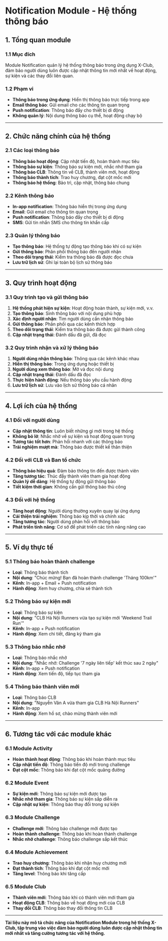# Notification Module - Hệ thống thông báo

## **1. Tổng quan module**

### **1.1 Mục đích**
Module Notification quản lý hệ thống thông báo trong ứng dụng X-Club, đảm bảo người dùng luôn được cập nhật thông tin mới nhất về hoạt động, sự kiện và các thay đổi liên quan.

### **1.2 Phạm vi**
- **Thông báo trong ứng dụng**: Hiển thị thông báo trực tiếp trong app
- **Email thông báo**: Gửi email cho các thông tin quan trọng
- **Push notification**: Thông báo đẩy cho thiết bị di động
- **Không quản lý**: Nội dung thông báo cụ thể, hoạt động chạy bộ

---

## **2. Chức năng chính của hệ thống**

### **2.1 Các loại thông báo**
- **Thông báo hoạt động**: Cập nhật tiến độ, hoàn thành mục tiêu
- **Thông báo sự kiện**: Thông báo sự kiện mới, nhắc nhở tham gia
- **Thông báo CLB**: Thông tin về CLB, thành viên mới, hoạt động
- **Thông báo thành tích**: Trao huy chương, đạt cột mốc mới
- **Thông báo hệ thống**: Bảo trì, cập nhật, thông báo chung

### **2.2 Kênh thông báo**
- **In-app notification**: Thông báo hiển thị trong ứng dụng
- **Email**: Gửi email cho thông tin quan trọng
- **Push notification**: Thông báo đẩy cho thiết bị di động
- **SMS**: Gửi tin nhắn SMS cho thông tin khẩn cấp

### **2.3 Quản lý thông báo**
- **Tạo thông báo**: Hệ thống tự động tạo thông báo khi có sự kiện
- **Gửi thông báo**: Phân phối thông báo đến người nhận
- **Theo dõi trạng thái**: Kiểm tra thông báo đã được đọc chưa
- **Lưu trữ lịch sử**: Ghi lại toàn bộ lịch sử thông báo

---

## **3. Quy trình hoạt động**

### **3.1 Quy trình tạo và gửi thông báo**
1. **Hệ thống phát hiện sự kiện**: Hoạt động hoàn thành, sự kiện mới, v.v.
2. **Tạo thông báo**: Sinh thông báo với nội dung phù hợp
3. **Xác định người nhận**: Tìm người dùng cần nhận thông báo
4. **Gửi thông báo**: Phân phối qua các kênh thích hợp
5. **Theo dõi trạng thái**: Kiểm tra thông báo đã được gửi thành công
6. **Cập nhật trạng thái**: Đánh dấu đã gửi, đã đọc

### **3.2 Quy trình nhận và xử lý thông báo**
1. **Người dùng nhận thông báo**: Thông qua các kênh khác nhau
2. **Hiển thị thông báo**: Trong ứng dụng hoặc thiết bị
3. **Người dùng xem thông báo**: Mở và đọc nội dung
4. **Cập nhật trạng thái**: Đánh dấu đã đọc
5. **Thực hiện hành động**: Nếu thông báo yêu cầu hành động
6. **Lưu trữ lịch sử**: Lưu vào lịch sử thông báo cá nhân

---

## **4. Lợi ích của hệ thống**

### **4.1 Đối với người dùng**
- **Cập nhật thông tin**: Luôn biết những gì mới trong hệ thống
- **Không bỏ lỡ**: Nhắc nhở về sự kiện và hoạt động quan trọng
- **Tương tác tốt hơn**: Phản hồi nhanh với các thông báo
- **Trải nghiệm mượt mà**: Thông báo được thiết kế thân thiện

### **4.2 Đối với CLB và Ban tổ chức**
- **Thông báo hiệu quả**: Đảm bảo thông tin đến được thành viên
- **Tăng tương tác**: Thúc đẩy thành viên tham gia hoạt động
- **Quản lý dễ dàng**: Hệ thống tự động gửi thông báo
- **Tiết kiệm thời gian**: Không cần gửi thông báo thủ công

### **4.3 Đối với hệ thống**
- **Tăng hoạt động**: Người dùng thường xuyên quay lại ứng dụng
- **Cải thiện trải nghiệm**: Thông báo kịp thời và chính xác
- **Tăng tương tác**: Người dùng phản hồi với thông báo
- **Phát triển tính năng**: Cơ sở để phát triển các tính năng nâng cao

---

## **5. Ví dụ thực tế**

### **5.1 Thông báo hoàn thành challenge**
- **Loại**: Thông báo thành tích
- **Nội dung**: "Chúc mừng! Bạn đã hoàn thành challenge 'Tháng 100km'"
- **Kênh**: In-app + Email + Push notification
- **Hành động**: Xem huy chương, chia sẻ thành tích

### **5.2 Thông báo sự kiện mới**
- **Loại**: Thông báo sự kiện
- **Nội dung**: "CLB Hà Nội Runners vừa tạo sự kiện mới 'Weekend Trail Run'"
- **Kênh**: In-app + Push notification
- **Hành động**: Xem chi tiết, đăng ký tham gia

### **5.3 Thông báo nhắc nhở**
- **Loại**: Thông báo nhắc nhở
- **Nội dung**: "Nhắc nhở: Challenge '7 ngày liên tiếp' kết thúc sau 2 ngày"
- **Kênh**: In-app + Push notification
- **Hành động**: Xem tiến độ, tiếp tục tham gia

### **5.4 Thông báo thành viên mới**
- **Loại**: Thông báo CLB
- **Nội dung**: "Nguyễn Văn A vừa tham gia CLB Hà Nội Runners"
- **Kênh**: In-app
- **Hành động**: Xem hồ sơ, chào mừng thành viên mới

---

## **6. Tương tác với các module khác**

### **6.1 Module Activity**
- **Hoàn thành hoạt động**: Thông báo khi hoàn thành mục tiêu
- **Cập nhật tiến độ**: Thông báo tiến độ mới trong challenge
- **Đạt cột mốc**: Thông báo khi đạt cột mốc quãng đường

### **6.2 Module Event**
- **Sự kiện mới**: Thông báo sự kiện mới được tạo
- **Nhắc nhở tham gia**: Thông báo sự kiện sắp diễn ra
- **Cập nhật sự kiện**: Thông báo thay đổi trong sự kiện

### **6.3 Module Challenge**
- **Challenge mới**: Thông báo challenge mới được tạo
- **Hoàn thành challenge**: Thông báo khi hoàn thành challenge
- **Nhắc nhở challenge**: Thông báo challenge sắp kết thúc

### **6.4 Module Achievement**
- **Trao huy chương**: Thông báo khi nhận huy chương mới
- **Đạt thành tích**: Thông báo khi đạt cột mốc mới
- **Tăng level**: Thông báo khi tăng cấp

### **6.5 Module Club**
- **Thành viên mới**: Thông báo khi có thành viên mới tham gia
- **Hoạt động CLB**: Thông báo về hoạt động mới của CLB
- **Thay đổi CLB**: Thông báo thay đổi thông tin CLB

---

**Tài liệu này mô tả chức năng của Notification Module trong hệ thống X-Club, tập trung vào việc đảm bảo người dùng luôn được cập nhật thông tin mới nhất và tăng cường tương tác với hệ thống.**
